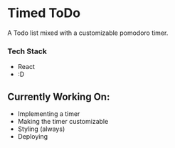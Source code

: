 # Timed ToDo

A Todo list mixed with a customizable pomodoro timer.

### Tech Stack
- React
- :D 

## Currently Working On:
- Implementing a timer
- Making the timer customizable
- Styling (always)
- Deploying 
